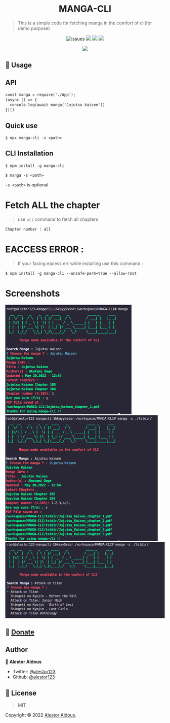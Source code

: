 <h1 align=center>MANGA-CLI</h1>

> This is a simple code for fetching manga in the comfort of cli(for demo purpose)

<p align=center>
<img src="https://img.shields.io/github/license/alestor123/MANGA-CLI" alt=issues >
<a href="https://github.com/alestor123/MANGA-CLI/issues">
<img src="https://img.shields.io/github/issues-raw/alestor123/MANGA-CLI"></a>
<img src="https://github.com/alestor123/MANGA-CLI/actions/workflows/main.yml/badge.svg?branch=master">
<a href="https://www.npmjs.com/package/manga-cli"><img src="https://img.shields.io/npm/v/manga-cli"></a>
</p>
<p align=center>
<a href="https://npmjs.org/package/manga-cli">
<img src="https://nodei.co/npm/manga-cli.png"></a>
</p>

## 🚀 Usage

## API

```
const manga = require('./App');
(async () => {
  console.log(await manga('Jujutsu kaisen'))
})()

```

## Quick use
```
$ npx manga-cli -s <path>
```
## CLI Installation
```
$ npm install -g manga-cli
```
```
$ manga -s <path>
```

`` -s <path> `` is optional

# Fetch ALL the chapter
> use ``all`` command to fetch all chapters 
```
Chapter number : all
```

# EACCESS ERROR :
> If your facing eacess err while installing use this command :
```
$ npm install -g manga-cli --unsafe-perm=true --allow-root
```

# Screenshots    

![shot](./demo/shots/manga-cli.png)
![shot](./demo/shots/manga-cli1.png)
![shot](./demo/shots/manga-cli2.png)



## 💖 [Donate](https://alestor123.is-a.dev/donate)



## Author

👤 **Alestor Aldous**

- Twitter: [@alestor123](https://twitter.com/alestor123)
- Github: [@alestor123](https://github.com/alestor123)


## 📝 License
> MIT

Copyright © 2022 [Alestor Aldous](https://github.com/alestor123).<br />